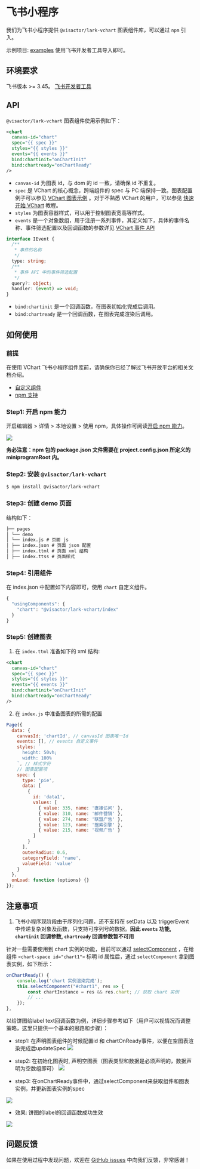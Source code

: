 # 飞书小程序

我们为飞书小程序提供 `@visactor/lark-vchart` 图表组件库，可以通过 `npm` 引入。

示例项目: [examples](https://github.com/VisActor/VChart/tree/main/packages/lark-vchart/gallery) 使用飞书开发者工具导入即可。

## 环境要求

飞书版本 >= 3.45。
[飞书开发者工具](https://open.feishu.cn/document/uYjL24iN/ucDOzYjL3gzM24yN4MjN)

## API

`@visactor/lark-vchart` 图表组件使用示例如下：

```xml
<chart
  canvas-id="chart"
  spec="{{ spec }}"
  styles="{{ styles }}"
  events="{{ events }}"
  bind:chartinit="onChartInit"
  bind:chartready="onChartReady"
/>
```

- `canvas-id` 为图表 id，与 dom 的 id 一致，请确保 id 不重复。
- `spec` 是 VChart 的核心概念，跨端组件的 spec 与 PC 端保持一致。图表配置例子可以参见 [VChart 图表示例](../../../../example) 。对于不熟悉 VChart 的用户，可以参见 [快速开始 VChart](../../Getting_Started) 教程。
- `styles` 为图表容器样式，可以用于控制图表宽高等样式。
- `events` 是一个对象数组，用于注册一系列事件，其定义如下，具体的事件名称、事件筛选配置以及回调函数的参数详见 [VChart 事件 API](../../../../api/API/event)

```ts
interface IEvent {
  /**
   * 事件的名称
   */
  type: string;
  /**
   * 事件 API 中的事件筛选配置
   */
  query?: object;
  handler: (event) => void;
}
```

- `bind:chartinit` 是一个回调函数，在图表初始化完成后调用。
- `bind:chartready` 是一个回调函数，在图表完成渲染后调用。

## 如何使用

### 前提

在使用 VChart 飞书小程序组件库前，请确保你已经了解过飞书开放平台的相关文档介绍。

- [自定义组件](https://open.feishu.cn/document/uYjL24iN/ugTOugTOugTO)
- [npm 支持](https://open.feishu.cn/document/uYjL24iN/uEzMzUjLxMzM14SMzMTN/npm-support)

### Step1: 开启 npm 能力

开启编辑器 > 详情 > 本地设置 > 使用 npm，具体操作可阅读[开启 npm 能力](https://open.feishu.cn/document/tools-and-resources/development-tools/npm-support#26ae361b)。

![](https://lf9-dp-fe-cms-tos.byteorg.com/obj/bit-cloud/a2c7623458257d15626270918.png)

**务必注意：npm 包的 package.json 文件需要在 project.config.json 所定义的 miniprogramRoot 内。**

### Step2: 安装 `@visactor/lark-vchart`

```bash
$ npm install @visactor/lark-vchart
```

### Step3: 创建 demo 页面

结构如下：

```markdown
├── pages
│ └── demo
│ └── index.js # 页面 js
│ ├── index.json # 页面 json 配置
│ ├── index.ttml # 页面 xml 结构
│ ├── index.ttss # 页面样式
```

### Step4: 引用组件

在 index.json 中配置如下内容即可，使用 `chart` 自定义组件。

```javascript
{
  "usingComponents": {
    "chart": "@visactor/lark-vchart/index"
  }
}
```

### Step5: 创建图表

1.  在 `index.ttml` 准备如下的 xml 结构:

```xml
<chart
  canvas-id="chart"
  spec="{{ spec }}"
  styles="{{ styles }}"
  events="{{ events }}"
  bind:chartinit="onChartInit"
  bind:chartready="onChartReady"
/>
```

2.  在 `index.js` 中准备图表的所需的配置

```javascript
Page({
  data: {
    canvasId: 'chartId', // canvasId 图表唯一Id
    events: [], // events 自定义事件
    styles: `
      height: 50vh;
      width: 100%
    `, // 样式字符
    // 图表配置项
    spec: {
      type: 'pie',
      data: [
        {
          id: 'data1',
          values: [
            { value: 335, name: '直接访问' },
            { value: 310, name: '邮件营销' },
            { value: 274, name: '联盟广告' },
            { value: 123, name: '搜索引擎' },
            { value: 215, name: '视频广告' }
          ]
        }
      ],
      outerRadius: 0.6,
      categoryField: 'name',
      valueField: 'value'
    }
  },
  onLoad: function (options) {}
});
```

## 注意事项

1. 飞书小程序现阶段由于序列化问题，还不支持在 setData 以及 triggerEvent 中传递复杂对象及函数，只支持可序列号的数据。**因此 `events` 功能, `chartinit` 回调参数, `chartready` 回调参数暂不可用**

针对一些需要使用到 chart 实例的功能，目前可以通过 [selectComponent](https://open.feishu.cn/document/uYjL24iN/uADMx4CMwEjLwATM) ，在给组件 `<chart-space id="chart1">` 标明 id 属性后，通过 `selectComponent` 拿到图表实例，如下所示：

```javascript
onChartReady() {
	console.log('chart 实例渲染完成');
	this.selectComponent("#chart1", res => {
		const chartInstance = res && res.chart; // 获取 chart 实例
		// ...
	});
},
```

以给饼图给label text回调函数为例，详细步骤参考如下（用户可以视情况而调整策略，这里只提供一个基本的思路和步骤）：
- step1: 在声明图表组件的时候配置id 和 chartOnReady事件，以便在空图表渲染完成后updateSpec
![](https://lf9-dp-fe-cms-tos.byteorg.com/obj/bit-cloud/miniapp-support-function-a.png)

- step2: 在初始化图表时, 声明空图表（图表类型和数据是必须声明的，数据声明为空数组即可）
![](https://lf9-dp-fe-cms-tos.byteorg.com/obj/bit-cloud/miniapp-support-function-b.png)

- step3: 在onChartReady事件中，通过selectComponent来获取组件和图表实例，并更新图表实例的spec

![](https://lf9-dp-fe-cms-tos.byteorg.com/obj/bit-cloud/miniapp-support-function-c.png)

- 效果: 饼图的label的回调函数成功生效

![](https://lf9-dp-fe-cms-tos.byteorg.com/obj/bit-cloud/miniapp-support-function-d.gif)

## 问题反馈

如果在使用过程中发现问题，欢迎在 [GitHub issues](https://github.com/VisActor/VChart/issues/new/choose) 中向我们反馈，非常感谢！
